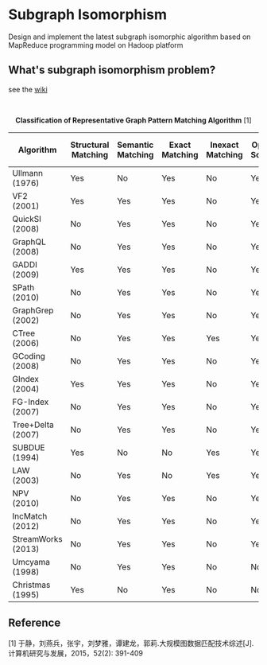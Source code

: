 # Subgraph Isomorphism

Design and implement the latest subgraph isomorphic algorithm based on MapReduce programming model on Hadoop platform

## What's subgraph isomorphism problem?

see the [wiki](https://en.wikipedia.org/wiki/Subgraph_isomorphism_problem)

<br />

<div align="center">

<strong>Classification of Representative Graph Pattern Matching Algorithm</strong> [1]


| Algorithm | Structural Matching | Semantic Matching |  Exact Matching | Inexact Matching | Optimal Solution | Approximate Solution | Static Graph Matching | Dynamic Graph Matching |
| - | - | - | - | - | - | - | - | - |
| Ullmann <br/> (1976)      | Yes | No  | Yes | No  | Yes | No  | Yes | No  |
| VF2 <br/> (2001)          | Yes | Yes | Yes | No  | Yes | No  | Yes | No  |
| QuickSI <br/> (2008)      | No  | Yes | Yes | No  | Yes | No  | Yes | No  |
| GraphQL <br/> (2008)      | No  | Yes | Yes | No  | Yes | No  | Yes | No  |
| GADDI <br/> (2009)        | Yes | Yes | Yes | No  | Yes | No  | Yes | No  |
| SPath <br/> (2010)        | No  | Yes | Yes | No  | Yes | No  | Yes | No  |
| GraphGrep <br/> (2002)    | No  | Yes | Yes | No  | Yes | No  | Yes | Yes |
| CTree <br/> (2006)        | No  | Yes | Yes | Yes | Yes | No  | Yes | No  |
| GCoding <br/> (2008)      | No  | Yes | Yes | No  | Yes | No  | Yes | No  |
| GIndex <br/> (2004)       | Yes | Yes | Yes | No  | Yes | No  | Yes | No  |
| FG-Index <br/> (2007)     | No  | Yes | Yes | No  | Yes | No  | Yes | No  |
| Tree+Delta <br/> (2007)   | No  | Yes | Yes | No  | Yes | No  | Yes | No  |
| SUBDUE <br/> (1994)       | Yes | No  | No  | Yes | Yes | No  | Yes | No  |
| LAW <br/> (2003)          | No  | Yes | No  | Yes | Yes | No  | Yes | No  |
| NPV <br/> (2010)          | No  | Yes | Yes | No  | Yes | No  | Yes | Yes |
| IncMatch <br/> (2012)     | No  | Yes | Yes | No  | Yes | No  | Yes | Yes |
| StreamWorks <br/> (2013)  | No  | Yes | Yes | No  | Yes | No  | No  | Yes |
| Umcyama <br/> (1998)      | No  | Yes | Yes | No  | No  | Yes | Yes | No  |
| Christmas <br/> (1995)    | Yes | No  | Yes | No  | No  | Yes | Yes | No  |

</div>

## Reference

[1] 于静，刘燕兵，张宇，刘梦雅，谭建龙，郭莉.大规模图数据匹配技术综述[J].计算机研究与发展，2015，52(2): 391-409
